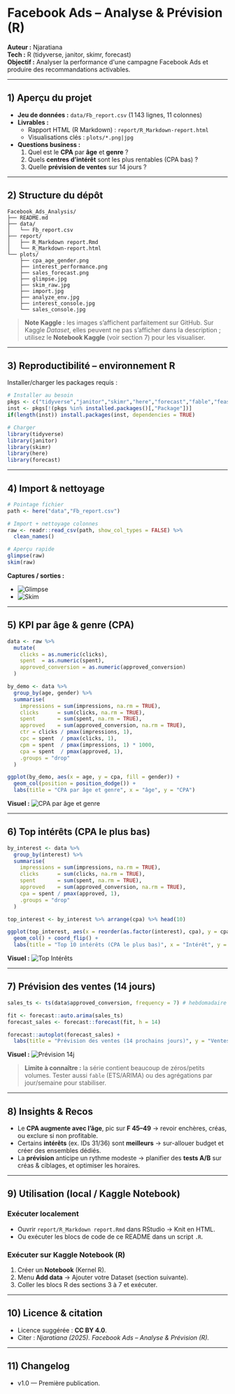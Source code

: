 # Facebook Ads – Analyse & Prévision (R)

**Auteur :** Njaratiana  
**Tech :** R (tidyverse, janitor, skimr, forecast)  
**Objectif :** Analyser la performance d'une campagne Facebook Ads et produire des recommandations activables.

---

## 1) Aperçu du projet

- **Jeu de données :** `data/Fb_report.csv` (1 143 lignes, 11 colonnes)
- **Livrables :**
  - Rapport HTML (R Markdown) : `report/R_Markdown-report.html`
  - Visualisations clés : `plots/*.png|jpg`
- **Questions business :**
  1. Quel est le **CPA** par **âge** et **genre** ?  
  2. Quels **centres d’intérêt** sont les plus rentables (CPA bas) ?  
  3. Quelle **prévision de ventes** sur 14 jours ?

---

## 2) Structure du dépôt

```
Facebook_Ads_Analysis/
├── README.md
├── data/
│   └── Fb_report.csv
├── report/
│   ├── R_Markdown report.Rmd
│   └── R_Markdown-report.html
└── plots/
    ├── cpa_age_gender.png
    ├── interest_performance.png
    ├── sales_forecast.png
    ├── glimpse.jpg
    ├── skim_raw.jpg
    ├── import.jpg
    ├── analyze_env.jpg
    ├── interest_console.jpg
    └── sales_console.jpg
```

> **Note Kaggle :** les images s’affichent parfaitement sur GitHub. Sur Kaggle *Dataset*, elles peuvent ne pas s’afficher dans la description ; utilisez le **Notebook Kaggle** (voir section 7) pour les visualiser.

---

## 3) Reproductibilité – environnement R

Installer/charger les packages requis :

```r
# Installer au besoin
pkgs <- c("tidyverse","janitor","skimr","here","forecast","fable","feasts") # fable/feasts optionnels
inst <- pkgs[!(pkgs %in% installed.packages()[,"Package"])]
if(length(inst)) install.packages(inst, dependencies = TRUE)

# Charger
library(tidyverse)
library(janitor)
library(skimr)
library(here)
library(forecast)
```

---

## 4) Import & nettoyage

```r
# Pointage fichier
path <- here("data","Fb_report.csv")

# Import + nettoyage colonnes
raw <- readr::read_csv(path, show_col_types = FALSE) %>%
  clean_names()

# Aperçu rapide
glimpse(raw)
skim(raw)
```

**Captures / sorties :**
- ![Glimpse](plots/glimpse.JPG)
- ![Skim](plots/skim_raw.JPG)

---

## 5) KPI par âge & genre (CPA)

```r
data <- raw %>%
  mutate(
    clicks = as.numeric(clicks),
    spent  = as.numeric(spent),
    approved_conversion = as.numeric(approved_conversion)
  )

by_demo <- data %>%
  group_by(age, gender) %>%
  summarise(
    impressions = sum(impressions, na.rm = TRUE),
    clicks      = sum(clicks, na.rm = TRUE),
    spent       = sum(spent, na.rm = TRUE),
    approved    = sum(approved_conversion, na.rm = TRUE),
    ctr = clicks / pmax(impressions, 1),
    cpc = spent  / pmax(clicks, 1),
    cpm = spent  / pmax(impressions, 1) * 1000,
    cpa = spent  / pmax(approved, 1),
    .groups = "drop"
  )

ggplot(by_demo, aes(x = age, y = cpa, fill = gender)) +
  geom_col(position = position_dodge()) +
  labs(title = "CPA par âge et genre", x = "âge", y = "CPA")
```

**Visuel :**
![CPA par âge et genre](plots/cpa_age_gender.png)

---

## 6) Top intérêts (CPA le plus bas)

```r
by_interest <- data %>%
  group_by(interest) %>%
  summarise(
    impressions = sum(impressions, na.rm = TRUE),
    clicks      = sum(clicks, na.rm = TRUE),
    spent       = sum(spent, na.rm = TRUE),
    approved    = sum(approved_conversion, na.rm = TRUE),
    cpa = spent / pmax(approved, 1),
    .groups = "drop"
  )

top_interest <- by_interest %>% arrange(cpa) %>% head(10)

ggplot(top_interest, aes(x = reorder(as.factor(interest), cpa), y = cpa)) +
  geom_col() + coord_flip() +
  labs(title = "Top 10 intérêts (CPA le plus bas)", x = "Intérêt", y = "CPA")
```

**Visuel :**
![Top Intérêts](plots/interest_performance.png)

---

## 7) Prévision des ventes (14 jours)

```r
sales_ts <- ts(data$approved_conversion, frequency = 7) # hebdomadaire

fit <- forecast::auto.arima(sales_ts)
forecast_sales <- forecast::forecast(fit, h = 14)

forecast::autoplot(forecast_sales) +
  labs(title = "Prévision des ventes (14 prochains jours)", y = "Ventes prévues")
```

**Visuel :**
![Prévision 14j](plots/sales_forecast.png)

> **Limite à connaître :** la série contient beaucoup de zéros/petits volumes. Tester aussi `fable` (ETS/ARIMA) ou des agrégations par jour/semaine pour stabiliser.

---

## 8) Insights & Recos

- Le **CPA augmente avec l’âge**, pic sur **F 45–49** → revoir enchères, créas, ou exclure si non profitable.  
- Certains **intérêts** (ex. IDs 31/36) sont **meilleurs** → sur-allouer budget et créer des ensembles dédiés.  
- La **prévision** anticipe un rythme modeste → planifier des **tests A/B** sur créas & ciblages, et optimiser les horaires.

---

## 9) Utilisation (local / Kaggle Notebook)

### Exécuter localement
- Ouvrir `report/R_Markdown report.Rmd` dans RStudio → Knit en HTML.
- Ou exécuter les blocs de code de ce README dans un script `.R`.

### Exécuter sur Kaggle Notebook (R)
1. Créer un **Notebook** (Kernel R).  
2. Menu **Add data** → Ajouter votre Dataset (section suivante).  
3. Coller les blocs R des sections 3 à 7 et exécuter.

---

## 10) Licence & citation

- Licence suggérée : **CC BY 4.0**.  
- Citer : *Njaratiana (2025). Facebook Ads – Analyse & Prévision (R).*

---

## 11) Changelog

- v1.0 — Première publication.
